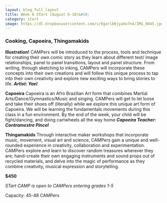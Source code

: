 ```yaml
---
layout: blog_full_layout
title: Week 8 STart (August 6-10)&#58; 
category: start
image: https://dl.dropboxusercontent.com/s/6garlb6jyako7n4/IMG_0045.jpg?dl=0
---
```



### Cooking, Capoeira, Thingamakids

**Illustration!**
CAMPers will be introduced to the process, tools and technique for creating their own comic story as they learn about different text/ image relationships, panel to panel transitions, layout and panel structure. From writing, through sketching to inking, CAMPers will incorporate these concepts into their own creations and will follow this unique process to tap into their own creativity and explore new exciting ways to bring stories to life. 
**_Artist: Yael_**

**Capoeira**
Capoeira is an Afro Brazilian Art form that combines Martial Arts/Dance/Gymnastics/Music and singing. CAMPers will get to let loose and take their shoes off (literally) while we explore this unique art form of Capoeira. We will be learning the fundamentals movements during this class in a fun environment. By the end of the week, your child will be fight/dancing, and doing cartwheels all the way home 
**_Capoeira Teacher: Contramestre Pincel_**

**Thingamakids**
Through interactive maker workshops that incorporate music, movement, visual art and science, CAMPers gain a unique and well-rounded experience in creativity, collaboration and experimentation. CAMPers explore and learn to discover random treasures wherever they are; hand-create their own engaging instruments and sound props out of recycled materials, and delve into the magic of performance as they combine creativity, musical expression and storytelling.


**$450**

*STart CAMP is open to CAMPers entering grades 1-5*

Capacity: 45-48 CAMPers
